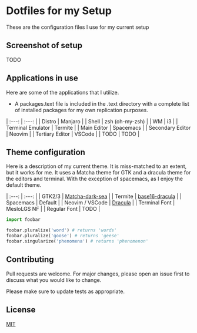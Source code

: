 # Dotfiles for my Setup

These are the configuration files I use for my current setup

## Screenshot of setup

TODO

## Applications in use

Here are some of the applications that I utilize.
 - A packages.text file is included in the .text directory with a complete list of installed packages for my own replication purposes.

| :---:             | :---:           |
| Distro            | Manjaro         |
| Shell             | zsh (oh-my-zsh) |
| WM                | i3              |
| Terminal Emulator | Termite         |
| Main Editor       | Spacemacs       |
| Secondary Editor  | Neovim          |
| Tertiary Editor   | VSCode          |
| TODO              | TODO            |

## Theme configuration

Here is a description of my current theme. It is miss-matched to an extent, but it works for me. It uses a Matcha theme for GTK and a dracula theme for the editors and terminal. With the exception of spacemacs, as I enjoy the default theme.

| :---:           | :---:                                                                                               |
| GTK2/3          | [Matcha-dark-sea](https://github.com/vinceliuice/matcha)                                            |
| Termite         | [base16-dracula](https://github.com/khamer/base16-termite/blob/master/themes/base16-dracula.config) |
| Spacemacs       | Default                                                                                             |
| Neovim / VSCode | [Dracula](https://draculatheme.com/)                                                                |
| Terminal Font   | MesloLGS NF                                                                                         |
| Regular Font    | TODO                                                                                                |


```python
import foobar

foobar.pluralize('word') # returns 'words'
foobar.pluralize('goose') # returns 'geese'
foobar.singularize('phenomena') # returns 'phenomenon'
```

## Contributing
Pull requests are welcome. For major changes, please open an issue first to discuss what you would like to change.

Please make sure to update tests as appropriate.

## License
[MIT](https://choosealicense.com/licenses/mit/)
